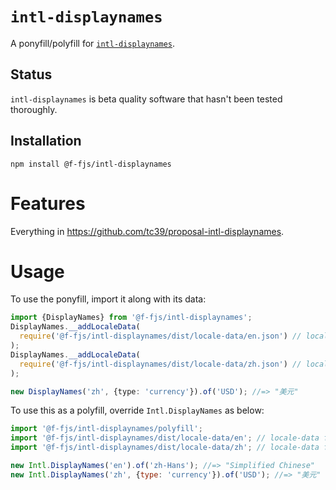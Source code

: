 # `intl-displaynames`

A ponyfill/polyfill for [`intl-displaynames`](https://tc39.es/proposal-intl-displaynames).

## Status

`intl-displaynames` is beta quality software that hasn't been tested thoroughly.

## Installation

```
npm install @f-fjs/intl-displaynames
```

# Features

Everything in <https://github.com/tc39/proposal-intl-displaynames>.

# Usage

To use the ponyfill, import it along with its data:

```ts
import {DisplayNames} from '@f-fjs/intl-displaynames';
DisplayNames.__addLocaleData(
  require('@f-fjs/intl-displaynames/dist/locale-data/en.json') // locale-data for en
);
DisplayNames.__addLocaleData(
  require('@f-fjs/intl-displaynames/dist/locale-data/zh.json') // locale-data for zh
);

new DisplayNames('zh', {type: 'currency'}).of('USD'); //=> "美元"
```

To use this as a polyfill, override `Intl.DisplayNames` as below:

```javascript
import '@f-fjs/intl-displaynames/polyfill';
import '@f-fjs/intl-displaynames/dist/locale-data/en'; // locale-data for en
import '@f-fjs/intl-displaynames/dist/locale-data/zh'; // locale-data for zh

new Intl.DisplayNames('en').of('zh-Hans'); //=> "Simplified Chinese"
new Intl.DisplayNames('zh', {type: 'currency'}).of('USD'); //=> "美元"
```
